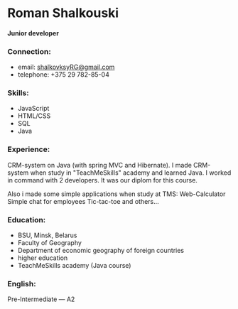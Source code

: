 # Roman Shalkouski
#### Junior developer
### Connection:
* email: shalkovksyRG@gmail.com
* telephone: +375 29 782-85-04

### Skills:
* JavaScript
* HTML/CSS
* SQL
* Java

### Experience:
 CRM-system on Java (with spring MVC and Hibernate).
 I made CRM-system when study in "TeachMeSkills" academy and learned Java.
 I worked in command with 2 developers.
 It was our diplom for this course.

 Also i made some simple applications when study at TMS:
   Web-Calculator
   Simple chat for employees
   Tic-tac-toe
   and others...
### Education:
* BSU, Minsk, Belarus
* Faculty of Geography
* Department of economic geography of foreign countries
* higher education
* TeachMeSkills academy (Java course)
### English:
 Pre-Intermediate — A2